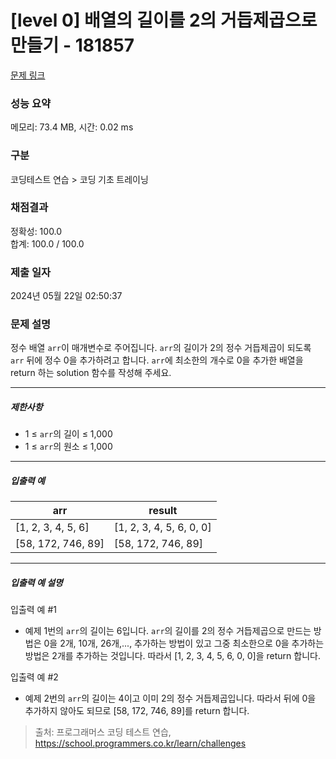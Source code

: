 # [level 0] 배열의 길이를 2의 거듭제곱으로 만들기 - 181857 

[문제 링크](https://school.programmers.co.kr/learn/courses/30/lessons/181857?language=java) 

### 성능 요약

메모리: 73.4 MB, 시간: 0.02 ms

### 구분

코딩테스트 연습 > 코딩 기초 트레이닝

### 채점결과

정확성: 100.0<br/>합계: 100.0 / 100.0

### 제출 일자

2024년 05월 22일 02:50:37

### 문제 설명

<p>정수 배열 <code>arr</code>이 매개변수로 주어집니다. <code>arr</code>의 길이가 2의 정수 거듭제곱이 되도록 <code>arr</code> 뒤에 정수 0을 추가하려고 합니다. <code>arr</code>에 최소한의 개수로 0을 추가한 배열을 return 하는 solution 함수를 작성해 주세요.</p>

<hr>

<h5>제한사항</h5>

<ul>
<li>1 ≤ <code>arr</code>의 길이 ≤ 1,000</li>
<li>1 ≤ <code>arr</code>의 원소 ≤ 1,000</li>
</ul>

<hr>

<h5>입출력 예</h5>
<table class="table">
        <thead><tr>
<th>arr</th>
<th>result</th>
</tr>
</thead>
        <tbody><tr>
<td>[1, 2, 3, 4, 5, 6]</td>
<td>[1, 2, 3, 4, 5, 6, 0, 0]</td>
</tr>
<tr>
<td>[58, 172, 746, 89]</td>
<td>[58, 172, 746, 89]</td>
</tr>
</tbody>
      </table>
<hr>

<h5>입출력 예 설명</h5>

<p>입출력 예 #1</p>

<ul>
<li>예제 1번의 <code>arr</code>의 길이는 6입니다. <code>arr</code>의 길이를 2의 정수 거듭제곱으로 만드는 방법은 0을 2개, 10개, 26개,..., 추가하는 방법이 있고 그중 최소한으로 0을 추가하는 방법은 2개를 추가하는 것입니다. 따라서 [1, 2, 3, 4, 5, 6, 0, 0]을 return 합니다.</li>
</ul>

<p>입출력 예 #2</p>

<ul>
<li>예제 2번의 <code>arr</code>의 길이는 4이고 이미 2의 정수 거듭제곱입니다. 따라서 뒤에 0을 추가하지 않아도 되므로 [58, 172, 746, 89]를 return 합니다.</li>
</ul>


> 출처: 프로그래머스 코딩 테스트 연습, https://school.programmers.co.kr/learn/challenges